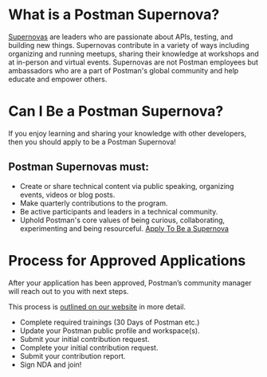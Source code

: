 # What is a Postman Supernova?
[Supernovas](https://www.postman.com/company/supernovas-program/) are leaders who are passionate about APIs, testing, and building new things. Supernovas contribute in a variety of ways including organizing and running meetups, sharing their knowledge at workshops and at in-person and virtual events. Supernovas are not Postman employees but ambassadors who are a part of Postman's global community and help educate and empower others.

# Can I Be a Postman Supernova?
If you enjoy learning and sharing your knowledge with other developers, then you should apply to be a Postman Supernova!

## Postman Supernovas must:
- Create or share technical content via public speaking, organizing events, videos or blog posts.
- Make quarterly contributions to the program.
- Be active participants and leaders in a technical community.
- Uphold Postman's core values of being curious, collaborating, experimenting and being resourceful.
[Apply To Be a Supernova](https://www.postman.com/company/supernovas-program/)

# Process for Approved Applications
After your application has been approved, Postman’s community manager will reach out to you with next steps.

This process is [outlined on our website](https://www.postman.com/company/supernovas-program/joining/) in more detail.
- Complete required trainings (30 Days of Postman etc.)
- Update your Postman public profile and workspace(s).
- Submit your initial contribution request.
- Complete your initial contribution request.
- Submit your contribution report.
- Sign NDA and join!
